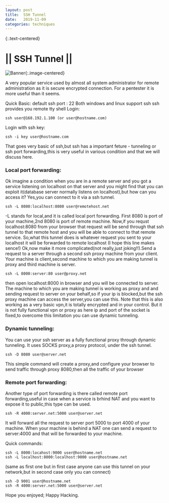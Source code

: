 ```yaml
---
layout: post
title:  SSH Tunnel
date:   2019-11-09
categories: techniques
---
```


{:.text-centered}
# || SSH Tunnel ||
![Banner](../../../../assets/img/ssh/tunnel.jpg){:.image-centered}

A very popular service used by almost all system administrator for remote administration as it is secure encrypted connection. For a pentester it is more useful than it seems.

Quick Basic: 
default ssh port : 22
Both windows and linux support ssh
ssh provides you remote tty shell
Login:

    ssh user@168.192.1.100 (or user@hostname.com)

Login with ssh key:

    ssh -i key user@hostname.com

That goes very basic of ssh,but ssh has a important feture - tunneling or ssh port forwarding,this is very useful in various condition and that we will discuss here.
### Local port forwarding:

Ok imagine a condition when you are in a remote server and you got a service listening on localhost on that server and you might find that you can exploit it(database server normally listens on localhost),but how can you access it? Yes,you can connect to it via a ssh tunnel.

    ssh -L 8080:localhost:8080 user@remotehost.net

-L stands for local,and it is called local port forwarding. First 8080 is port of your machine,2nd 8080 is port of remote machine.
Now,if you requst localhost:8080 from your browser that request will be send through that ssh tunnel to that remote host and you will be able to connect to that remote service.
So,what this tunnel does is whatever request you sent to your localhost it will be forwarded to remote localhost (I hope this line makes sence!)
Ok,now make it more complicated(not really,just joking!!).Send a request to a server through a second ssh proxy machine from your client. Your machine is client,second machine to which you are making tunnel is proxy and third machine is server.

    ssh -L 8000:server:80 user@proxy.net

then open localhost:8000 in browser and you will be connected to server. The machine to which you are making tunnel is working as proxy and and sending request to server on your behalf,so if your ip is blocked,but the ssh proxy machine can access the server,you can use this. Note that this is also working as a very basic vpn,it is totally encrypted and in your control.
But it is not fully functional vpn or proxy as here ip and port of the socket is fixed,to overcome this limitation you can use dynamic tunneling.
### Dynamic tunneling:
You can use your ssh server as a fully functional proxy through dynamic tunneling. It uses SOCKS proxy,a proxy protocol, under the ssh tunnel. 

    ssh -D 8080 user@server.net

This simple command will create a proxy,and configure your browser to send traffic through proxy 8080,then all the traffic of your browser
### Remote port forwarding:
Another type of port forwarding is there called remote port forwarding,useful in case when a service is brhind NAT and you want to expose it to public,this type can be used.

    ssh -R 4000:server.net:5000 user@server.net

It will forward all the request to server port 5000 to port 4000 of your machine. When your machine is behind  a NAT one can send a request to server:4000 and that will be forwarded to your machine.


Quick commands:

    ssh -L 8000:locahost:9000 user@hostname.net
    ssh -L localhost:8000:localhost:9000 user@hostname.net

(same as first one but in first case anyone can use this tunnel on your network,but in second case only you can connect)

    ssh -D 9001 user@hostname.net
    ssh -R 4000:server.net:5000 user@server.net

Hope you enjoyed; Happy Hacking.